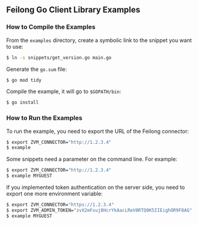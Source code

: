 ## Feilong Go Client Library Examples


### How to Compile the Examples

From the `examples` directory, create a symbolic link to the snippet you want to use:

```bash
$ ln -s snippets/get_version.go main.go
```

Generate the `go.sum` file:

```bash
$ go mod tidy
```

Compile the example, it will go to `$GOPATH/bin`:

```bash
$ go install
```


### How to Run the Examples

To run the example, you need to export the URL of the Feilong connector:

```bash
$ export ZVM_CONNECTOR="http://1.2.3.4"
$ example
```

Some snippets need a parameter on the command line. For example:

```bash
$ export ZVM_CONNECTOR="http://1.2.3.4"
$ example MYGUEST
```

If you implemented token authentication on the server side, you need to export one more environment variable:

```bash
$ export ZVM_CONNECTOR="https://1.2.3.4"
$ export ZVM_ADMIN_TOKEN="zvX2mFxuj8HcrYkAacLReV0RTQ0K5IIEighOR9F8AG"
$ example MYGUEST
```

